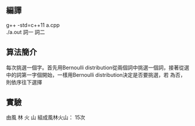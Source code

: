  ## 編譯
 
 g++ -std=c++11 a.cpp   
 ./a.out 詞一 詞二

 ## 算法簡介
 
 每次挑選一個字。首先用Bernoulli distribution從兩個詞中挑選一個詞，接著從選中的詞第一字個開始，一樣用Bernoulli distribution決定是否要挑選，若
 為否，則依序往下選擇
 
 
 
 ## 實驗
 
 
 由風 林 火 山 組成風林火山： 15次
 
 
